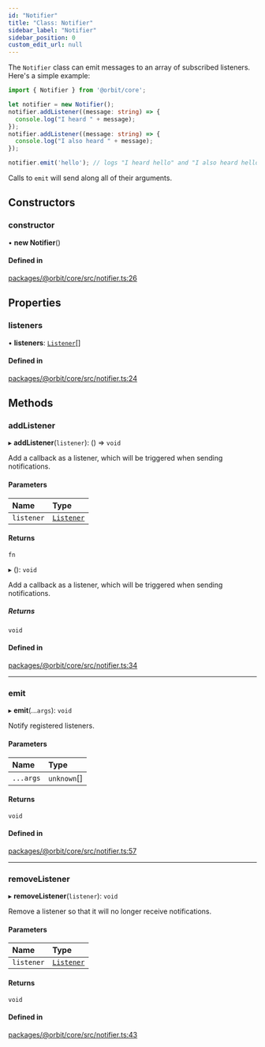 ```yaml
---
id: "Notifier"
title: "Class: Notifier"
sidebar_label: "Notifier"
sidebar_position: 0
custom_edit_url: null
---
```


The `Notifier` class can emit messages to an array of subscribed listeners.
Here's a simple example:

```ts
import { Notifier } from '@orbit/core';

let notifier = new Notifier();
notifier.addListener((message: string) => {
  console.log("I heard " + message);
});
notifier.addListener((message: string) => {
  console.log("I also heard " + message);
});

notifier.emit('hello'); // logs "I heard hello" and "I also heard hello"
```

Calls to `emit` will send along all of their arguments.

## Constructors

### constructor

• **new Notifier**()

#### Defined in

[packages/@orbit/core/src/notifier.ts:26](https://github.com/orbitjs/orbit/blob/6e0cbd41/packages/@orbit/core/src/notifier.ts#L26)

## Properties

### listeners

• **listeners**: [`Listener`](../modules.md#listener)[]

#### Defined in

[packages/@orbit/core/src/notifier.ts:24](https://github.com/orbitjs/orbit/blob/6e0cbd41/packages/@orbit/core/src/notifier.ts#L24)

## Methods

### addListener

▸ **addListener**(`listener`): () => `void`

Add a callback as a listener, which will be triggered when sending
notifications.

#### Parameters

| Name | Type |
| :------ | :------ |
| `listener` | [`Listener`](../modules.md#listener) |

#### Returns

`fn`

▸ (): `void`

Add a callback as a listener, which will be triggered when sending
notifications.

##### Returns

`void`

#### Defined in

[packages/@orbit/core/src/notifier.ts:34](https://github.com/orbitjs/orbit/blob/6e0cbd41/packages/@orbit/core/src/notifier.ts#L34)

___

### emit

▸ **emit**(...`args`): `void`

Notify registered listeners.

#### Parameters

| Name | Type |
| :------ | :------ |
| `...args` | `unknown`[] |

#### Returns

`void`

#### Defined in

[packages/@orbit/core/src/notifier.ts:57](https://github.com/orbitjs/orbit/blob/6e0cbd41/packages/@orbit/core/src/notifier.ts#L57)

___

### removeListener

▸ **removeListener**(`listener`): `void`

Remove a listener so that it will no longer receive notifications.

#### Parameters

| Name | Type |
| :------ | :------ |
| `listener` | [`Listener`](../modules.md#listener) |

#### Returns

`void`

#### Defined in

[packages/@orbit/core/src/notifier.ts:43](https://github.com/orbitjs/orbit/blob/6e0cbd41/packages/@orbit/core/src/notifier.ts#L43)

